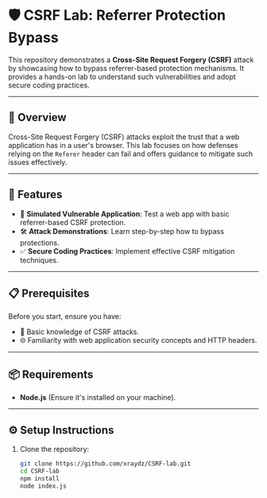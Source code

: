 # 🛡️ CSRF Lab: Referrer Protection Bypass

This repository demonstrates a **Cross-Site Request Forgery (CSRF)** attack by showcasing how to bypass referrer-based protection mechanisms. It provides a hands-on lab to understand such vulnerabilities and adopt secure coding practices.

---

## 📖 Overview

Cross-Site Request Forgery (CSRF) attacks exploit the trust that a web application has in a user's browser. This lab focuses on how defenses relying on the `Referer` header can fail and offers guidance to mitigate such issues effectively.

---

## 🌟 Features
- 📄 **Simulated Vulnerable Application**: Test a web app with basic referrer-based CSRF protection.
- 🛠️ **Attack Demonstrations**: Learn step-by-step how to bypass protections.
- ✅ **Secure Coding Practices**: Implement effective CSRF mitigation techniques.

---

## 📋 Prerequisites
Before you start, ensure you have:
- 🔑 Basic knowledge of CSRF attacks.
- 🌐 Familiarity with web application security concepts and HTTP headers.

---

## 📦 Requirements
- **Node.js** (Ensure it's installed on your machine).

---

## ⚙️ Setup Instructions

1. Clone the repository:
   ```bash
   git clone https://github.com/xraydz/CSRF-lab.git
   cd CSRF-lab
   npm install
   node index.js
    ```
